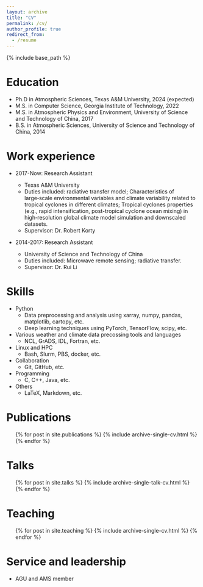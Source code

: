 ```yaml
---
layout: archive
title: "CV"
permalink: /cv/
author_profile: true
redirect_from:
  - /resume
---
```


{% include base_path %}

Education
======
* Ph.D in Atmospheric Sciences, Texas A&M University, 2024 (expected)
* M.S. in Computer Science, Georgia Institute of Technology, 2022
* M.S. in Atmospheric Physics and Environment, University of Science and Technology of China, 2017
* B.S. in Atmospheric Sciences, University of Science and Technology of China, 2014

Work experience
======
* 2017-Now: Research Assistant
  * Texas A&M University
  * Duties included: radiative transfer model; Characteristics of large‑scale environmental variables and climate variability related to tropical cyclones in different climates; Tropical cyclones properties (e.g., rapid intensification, post-tropical cyclone ocean mixing) in high‑resolution global climate model simulation and downscaled datasets.
  * Supervisor: Dr. Robert Korty

* 2014-2017: Research Assistant
  * University of Science and Technology of China
  * Duties included: Microwave remote sensing; radiative transfer.
  * Supervisor: Dr. Rui Li
  
Skills
======
* Python
  * Data preprocessing and analysis using xarray, numpy, pandas, matplotlib, cartopy, etc.
  * Deep learning techniques using PyTorch, TensorFlow, scipy, etc.
* Various weather and climate data precossing tools and languages
  * NCL, GrADS, IDL, Fortran, etc.
* Linux and HPC
  * Bash, Slurm, PBS, docker, etc.
* Collaboration
  * Git, GitHub, etc.
* Programming
  * C, C++, Java, etc.
* Others
  * LaTeX, Markdown, etc.

Publications
======
  <ul>{% for post in site.publications %}
    {% include archive-single-cv.html %}
  {% endfor %}</ul>
  
Talks
======
  <ul>{% for post in site.talks %}
    {% include archive-single-talk-cv.html %}
  {% endfor %}</ul>
  
Teaching
======
  <ul>{% for post in site.teaching %}
    {% include archive-single-cv.html %}
  {% endfor %}</ul>
  
Service and leadership
======
* AGU and AMS member
